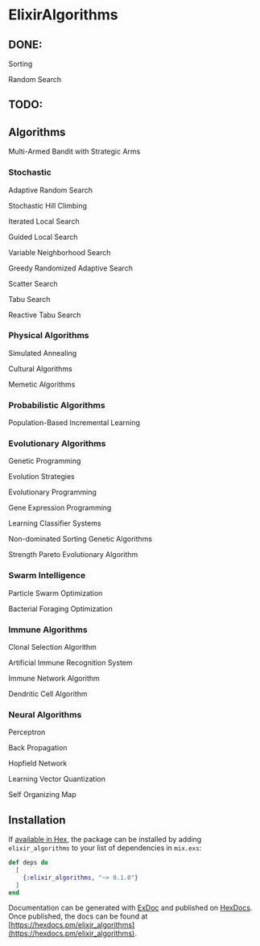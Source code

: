 # ElixirAlgorithms

## DONE:

Sorting

Random Search

## TODO:

## Algorithms

Multi-Armed Bandit with Strategic Arms

### Stochastic

Adaptive Random Search

Stochastic Hill Climbing

Iterated Local Search

Guided Local Search

Variable Neighborhood Search

Greedy Randomized Adaptive Search

Scatter Search

Tabu Search

Reactive Tabu Search

### Physical Algorithms

Simulated Annealing

Cultural Algorithms

Memetic Algorithms

### Probabilistic Algorithms

Population-Based Incremental Learning

### Evolutionary Algorithms

Genetic Programming

Evolution Strategies

Evolutionary Programming

Gene Expression Programming

Learning Classifier Systems

Non-dominated Sorting Genetic Algorithms

Strength Pareto Evolutionary Algorithm

### Swarm Intelligence

Particle Swarm Optimization

Bacterial Foraging Optimization

### Immune Algorithms

Clonal Selection Algorithm

Artificial Immune Recognition System

Immune Network Algorithm

Dendritic Cell Algorithm

### Neural Algorithms

Perceptron

Back Propagation

Hopfield Network

Learning Vector Quantization

Self Organizing Map









## Installation

If [available in Hex](https://hex.pm/docs/publish), the package can be installed
by adding `elixir_algorithms` to your list of dependencies in `mix.exs`:

```elixir
def deps do
  [
    {:elixir_algorithms, "~> 0.1.0"}
  ]
end
```

Documentation can be generated with [ExDoc](https://github.com/elixir-lang/ex_doc)
and published on [HexDocs](https://hexdocs.pm). Once published, the docs can
be found at [https://hexdocs.pm/elixir_algorithms](https://hexdocs.pm/elixir_algorithms).
